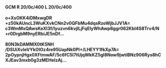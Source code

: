 #### GCM R 20/0c/400 L 20/0c/400
**o+XsOKK4iDMxwgDR**<br/>**+z50kAUncL3WuKXvkCNn2v0QFbMu4dqsRzoWjbJJV1A=**<br/>**c3WmMxQAwsKeXI3f/lyuzvn6kvjILjFqElyWhAwp8ggr062Kbl4S8Trv4/N+r0DrgbM9nyERbiJE5nDf...**<br/><br/>
**80N3kDAMMX0tK5NH**<br/>**/DSUiXvleVYkOIOz4re95UapNk0PI+/LHEYY1fkXp7A=**<br/>**2pOypnjHgx0XFtmwAF/5c6fC5I7tUjqWkKZ5gl8Now9jwtiBNz906Rys8hCXJEav3mxb0g3zMEHeIzAj...**